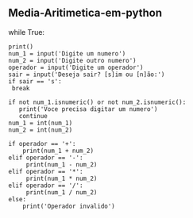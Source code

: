 ## Media-Aritimetica-em-python


while True:

    print()
    num_1 = input('Digite um numero')
    num_2 = input('Digite outro numero')
    operador = input('Digite um operador')
    sair = input('Deseja sair? [s]im ou [n]ão:')
    if sair == 's':
     break
     
    if not num_1.isnumeric() or not num_2.isnumeric():
       print('Voce precisa digitar um numero')
       continue
    num_1 = int(num_1)
    num_2 = int(num_2)
    
    if operador == '+':
        print(num_1 + num_2)
    elif operador == '-':
         print(num_1 - num_2)
    elif operador == '*':
         print(num_1 * num_2)
    elif operador == '/':
         print(num_1 / num_2)
    else:
        print('Operador invalido')
